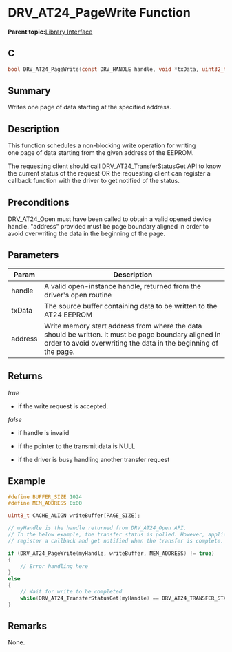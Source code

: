 # DRV\_AT24\_PageWrite Function

**Parent topic:**[Library Interface](GUID-354A36E3-7E0B-4DD0-8485-DDFD792B525C.md)

## C

```c
bool DRV_AT24_PageWrite(const DRV_HANDLE handle, void *txData, uint32_t address)
```

## Summary

Writes one page of data starting at the specified address.

## Description

This function schedules a non-blocking write operation for writing<br />one page of data starting from the given address of the EEPROM.

The requesting client should call DRV\_AT24\_TransferStatusGet API to know<br />the current status of the request OR the requesting client can register a<br />callback function with the driver to get notified of the status.

## Preconditions

DRV\_AT24\_Open must have been called to obtain a valid opened device handle. "address" provided must be page boundary aligned in order to avoid overwriting the data in the beginning of the page.

## Parameters

|Param|Description|
|-----|-----------|
|handle|A valid open-instance handle, returned from the driver's open routine|
|txData|The source buffer containing data to be written to the AT24 EEPROM|
|address|Write memory start address from where the data should be written. It must be page boundary aligned in order to avoid overwriting the data in the beginning of the page.|

## Returns

*true*

-   if the write request is accepted.


*false*

-   if handle is invalid

-   if the pointer to the transmit data is NULL

-   if the driver is busy handling another transfer request


## Example

```c
#define BUFFER_SIZE 1024
#define MEM_ADDRESS 0x00

uint8_t CACHE_ALIGN writeBuffer[PAGE_SIZE];

// myHandle is the handle returned from DRV_AT24_Open API.
// In the below example, the transfer status is polled. However, application can
// register a callback and get notified when the transfer is complete.

if (DRV_AT24_PageWrite(myHandle, writeBuffer, MEM_ADDRESS) != true)
{
    // Error handling here
}
else
{
    // Wait for write to be completed
    while(DRV_AT24_TransferStatusGet(myHandle) == DRV_AT24_TRANSFER_STATUS_BUSY);
}
```

## Remarks

None.


